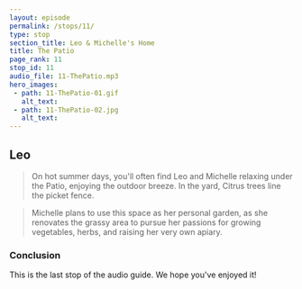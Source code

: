 ```yaml
---
layout: episode
permalink: /stops/11/
type: stop
section_title: Leo & Michelle's Home
title: The Patio
page_rank: 11
stop_id: 11
audio_file: 11-ThePatio.mp3
hero_images:
 - path: 11-ThePatio-01.gif
   alt_text:
 - path: 11-ThePatio-02.jpg
   alt_text:
---
```


## Leo
> On hot summer days, you'll often find Leo and Michelle relaxing under the Patio,
enjoying the outdoor breeze. In the yard, Citrus trees line the picket fence.

> Michelle plans to use this space as her personal garden, as she renovates the
grassy area to pursue her passions for growing vegetables, herbs, and raising her
very own apiary.

### Conclusion
This is the last stop of the audio guide. We hope you've enjoyed it!
